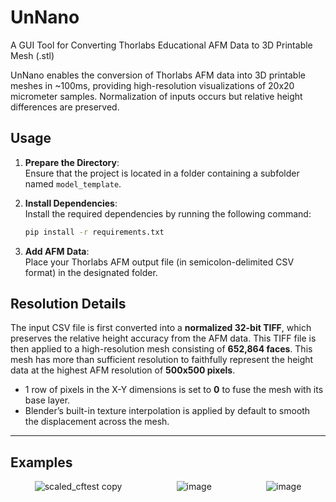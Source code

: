 # UnNano
A GUI Tool for Converting Thorlabs Educational AFM Data to 3D Printable Mesh (.stl)

UnNano enables the conversion of Thorlabs AFM data into 3D printable meshes in ~100ms, providing high-resolution visualizations of 20x20 micrometer samples. Normalization of inputs occurs but relative height differences are preserved.

## Usage

1. **Prepare the Directory**:  
   Ensure that the project is located in a folder containing a subfolder named `model_template`.

2. **Install Dependencies**:  
   Install the required dependencies by running the following command:  
   ```bash
   pip install -r requirements.txt
   ```

3. **Add AFM Data**:  
   Place your Thorlabs AFM output file (in semicolon-delimited CSV format) in the designated folder.

## Resolution Details

The input CSV file is first converted into a **normalized 32-bit TIFF**, which preserves the relative height accuracy from the AFM data. This TIFF file is then applied to a high-resolution mesh consisting of **652,864 faces**. This mesh has more than sufficient resolution to faithfully represent the height data at the highest AFM resolution of **500x500 pixels**.

- 1 row of pixels in the X-Y dimensions is set to **0** to fuse the mesh with its base layer.
- Blender’s built-in texture interpolation is applied by default to smooth the displacement across the mesh.

---
## Examples

<div style="display: flex; justify-content: space-around;">
  <img src="https://github.com/user-attachments/assets/904d0803-18f5-49d2-843c-04e2eadbbece" alt="scaled_cftest copy" style="max-width: 30%; margin-right: 10px;">
  <img src="https://github.com/user-attachments/assets/5386cc74-b8b6-4ccc-bf03-1775d35bcae4" alt="image" style="max-width: 30%; margin-right: 10px;">
  <img src="https://github.com/user-attachments/assets/e1b7dd49-421b-4466-82df-59fa0759b683" alt="image" style="max-width: 30%;">
</div>
